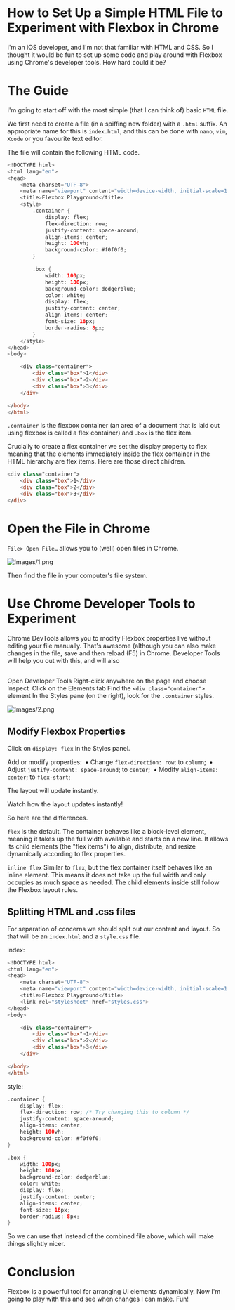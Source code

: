 # How to Set Up a Simple HTML File to Experiment with Flexbox in Chrome

I'm an iOS developer, and I'm not that familiar with HTML and CSS. So I thought it would be fun to set up some code and play around with Flexbox using Chrome's developer tools.
How hard could it be?

# The Guide
I'm going to start off with the most simple (that I can think of) basic `HTML` file.

We first need to create a file (in a spiffing new folder) with a `.html` suffix. An appropriate name for this is `index.html`, and this can be done with `nano`, `vim`, `Xcode` or you favourite text editor. 

The file will contain the following HTML code.

```swift
<!DOCTYPE html>
<html lang="en">
<head>
    <meta charset="UTF-8">
    <meta name="viewport" content="width=device-width, initial-scale=1.0">
    <title>Flexbox Playground</title>
    <style>
        .container {
            display: flex;
            flex-direction: row;
            justify-content: space-around;
            align-items: center;
            height: 100vh;
            background-color: #f0f0f0;
        }

        .box {
            width: 100px;
            height: 100px;
            background-color: dodgerblue;
            color: white;
            display: flex;
            justify-content: center;
            align-items: center;
            font-size: 18px;
            border-radius: 8px;
        }
    </style>
</head>
<body>

    <div class="container">
        <div class="box">1</div>
        <div class="box">2</div>
        <div class="box">3</div>
    </div>

</body>
</html>
```

`.container` is the flexbox container (an area of a document that is laid out using flexbox is called a flex container) and `.box` is the flex item.

Crucially to create a flex container we set the display property to flex meaning that the elements immediately inside the flex container in the HTML hierarchy are flex items. Here are those direct children.

```swift
<div class="container">
    <div class="box">1</div>
    <div class="box">2</div>
    <div class="box">3</div>
</div>
```

# Open the File in Chrome
`File> Open File…` allows you to (well) open files in Chrome.

![Images/1.png](Images/1.png)<br>

Then find the file in your computer's file system. 

# Use Chrome Developer Tools to Experiment
Chrome DevTools allows you to modify Flexbox properties live without editing your file manually. That's awesome (although you can also make changes in the file, save and then reload (F5) in Chrome.
Developer Tools will help you out with this, and will also
##
Open Developer Tools
Right-click anywhere on the page and choose Inspect 
Click on the Elements tab
Find the `<div class="container">` element
In the Styles pane (on the right), look for the `.container` styles.

![Images/2.png](Images/2.png)<br>

## Modify Flexbox Properties

Click on `display: flex` in the Styles panel.

Add or modify properties:
 • Change `flex-direction: row`; to `column`;
 • Adjust `justify-content: space-around`; to `center`;
 • Modify `align-items: center`; to `flex-start`;

The layout will update instantly.

Watch how the layout updates instantly!

So here are the differences.

`flex` is the default. The container behaves like a block-level element, meaning it takes up the full width available and starts on a new line. It allows its child elements (the "flex items") to align, distribute, and resize dynamically according to flex properties.

`inline flex` Similar to `flex`, but the flex container itself behaves like an inline element. This means it does not take up the full width and only occupies as much space as needed. The child elements inside still follow the Flexbox layout rules.

## Splitting HTML and .css files
For separation of concerns we should split out our content and layout. So that will be an `index.html` and a `style.css` file.

index:

```swift
<!DOCTYPE html>
<html lang="en">
<head>
    <meta charset="UTF-8">
    <meta name="viewport" content="width=device-width, initial-scale=1.0">
    <title>Flexbox Playground</title>
    <link rel="stylesheet" href="styles.css">
</head>
<body>

    <div class="container">
        <div class="box">1</div>
        <div class="box">2</div>
        <div class="box">3</div>
    </div>

</body>
</html>
```
style:
```swift
.container {
    display: flex;
    flex-direction: row; /* Try changing this to column */
    justify-content: space-around;
    align-items: center;
    height: 100vh;
    background-color: #f0f0f0;
}

.box {
    width: 100px;
    height: 100px;
    background-color: dodgerblue;
    color: white;
    display: flex;
    justify-content: center;
    align-items: center;
    font-size: 18px;
    border-radius: 8px;
}
```

So we can use that instead of the combined file above, which will make things slightly nicer.

# Conclusion
Flexbox is a powerful tool for arranging UI elements dynamically. Now I'm going to play with this and see when changes I can make.
Fun!
